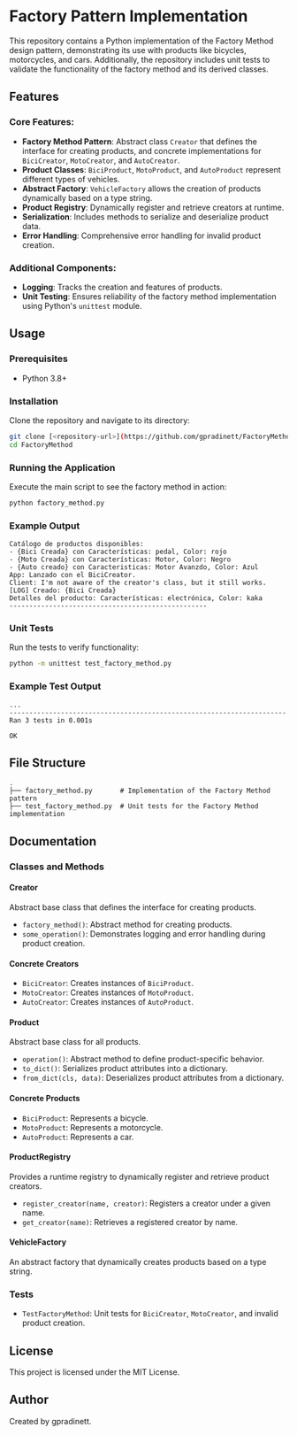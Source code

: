 # Factory Pattern Implementation

This repository contains a Python implementation of the Factory Method design pattern, demonstrating its use with products like bicycles, motorcycles, and cars. Additionally, the repository includes unit tests to validate the functionality of the factory method and its derived classes.

## Features

### Core Features:
- **Factory Method Pattern**: Abstract class `Creator` that defines the interface for creating products, and concrete implementations for `BiciCreator`, `MotoCreator`, and `AutoCreator`.
- **Product Classes**: `BiciProduct`, `MotoProduct`, and `AutoProduct` represent different types of vehicles.
- **Abstract Factory**: `VehicleFactory` allows the creation of products dynamically based on a type string.
- **Product Registry**: Dynamically register and retrieve creators at runtime.
- **Serialization**: Includes methods to serialize and deserialize product data.
- **Error Handling**: Comprehensive error handling for invalid product creation.

### Additional Components:
- **Logging**: Tracks the creation and features of products.
- **Unit Testing**: Ensures reliability of the factory method implementation using Python's `unittest` module.

## Usage

### Prerequisites
- Python 3.8+

### Installation
Clone the repository and navigate to its directory:
```bash
git clone [<repository-url>](https://github.com/gpradinett/FactoryMethod.git)
cd FactoryMethod
```

### Running the Application
Execute the main script to see the factory method in action:
```bash
python factory_method.py
```

### Example Output
```plaintext
Catálogo de productos disponibles:
- {Bici Creada} con Características: pedal, Color: rojo
- {Moto Creada} con Características: Motor, Color: Negro
- {Auto creado} con Caracteristicas: Motor Avanzdo, Color: Azul
App: Lanzado con el BiciCreator.
Client: I'm not aware of the creator's class, but it still works.
[LOG] Creado: {Bici Creada}
Detalles del producto: Características: electrónica, Color: kaka
--------------------------------------------------
```

### Unit Tests
Run the tests to verify functionality:
```bash
python -m unittest test_factory_method.py
```

### Example Test Output
```plaintext
...
----------------------------------------------------------------------
Ran 3 tests in 0.001s

OK
```

## File Structure

```
.
├── factory_method.py       # Implementation of the Factory Method pattern
├── test_factory_method.py  # Unit tests for the Factory Method implementation
```

## Documentation

### Classes and Methods

#### Creator
Abstract base class that defines the interface for creating products.
- `factory_method()`: Abstract method for creating products.
- `some_operation()`: Demonstrates logging and error handling during product creation.

#### Concrete Creators
- `BiciCreator`: Creates instances of `BiciProduct`.
- `MotoCreator`: Creates instances of `MotoProduct`.
- `AutoCreator`: Creates instances of `AutoProduct`.

#### Product
Abstract base class for all products.
- `operation()`: Abstract method to define product-specific behavior.
- `to_dict()`: Serializes product attributes into a dictionary.
- `from_dict(cls, data)`: Deserializes product attributes from a dictionary.

#### Concrete Products
- `BiciProduct`: Represents a bicycle.
- `MotoProduct`: Represents a motorcycle.
- `AutoProduct`: Represents a car.

#### ProductRegistry
Provides a runtime registry to dynamically register and retrieve product creators.
- `register_creator(name, creator)`: Registers a creator under a given name.
- `get_creator(name)`: Retrieves a registered creator by name.

#### VehicleFactory
An abstract factory that dynamically creates products based on a type string.

### Tests
- `TestFactoryMethod`: Unit tests for `BiciCreator`, `MotoCreator`, and invalid product creation.

## License
This project is licensed under the MIT License.

## Author
Created by gpradinett.
